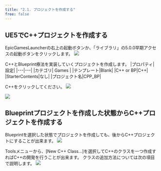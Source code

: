 ```yaml
---
title: "2.1. プロジェクトを作成する"
free: false
---
```


## UE5でC++プロジェクトを作成する

EpicGamesLauncherの右上の起動ボタンか、「ライブラリ」の5.0.0早期アクセスの起動ボタンをクリックします。
![](https://storage.googleapis.com/zenn-user-upload/a46800daef8b-20220110.png)

C++とBlueprint療法を実装していくプロジェクトを作成します。
|プロパティ|設定|
|---|---|
|カテゴリ| Games |
|テンプレート|Blank|
|C++ or BP|C++|
|StarterContents|なし|
|プロジェクト名|CPP_BP|

C++をクリックしてください。
![](https://storage.googleapis.com/zenn-user-upload/f8d2d99618f1-20220110.png)

![](https://storage.googleapis.com/zenn-user-upload/075c6e2192a5-20220110.png)

## Blueprintプロジェクトを作成した状態からC++プロジェクトを作成する

Blueprintを選択した状態でプロジェクトを作成しても、後からC++プロジェクトにすることが出来ます。
![](https://storage.googleapis.com/zenn-user-upload/24ca3464e502-20220110.png)

Toolsメニューから、[New C++ Class...]を選択してC++のクラスを一つ作成すればC++の開発を行うことが出来ます。
クラスの追加方法については次の項目で説明します。
![](https://storage.googleapis.com/zenn-user-upload/1f05087de8bc-20220110.png)